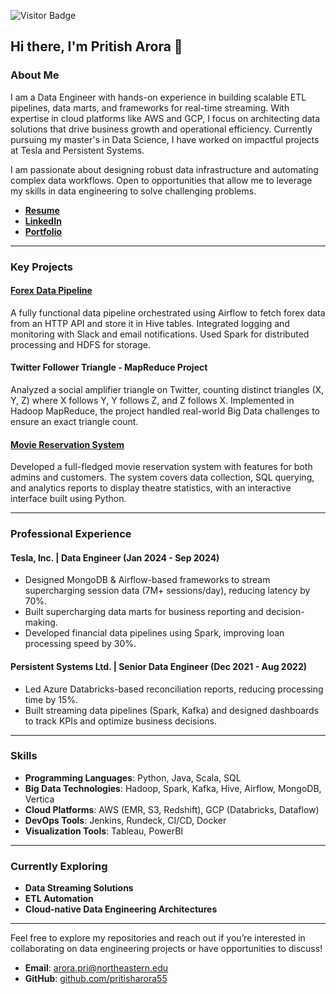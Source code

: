 ![Visitor Badge](https://visitor-badge.laobi.icu/badge?page_id=pritisharora55.pritisharora55)

## Hi there, I'm Pritish Arora 👋

### About Me

I am a Data Engineer with hands-on experience in building scalable ETL pipelines, data marts, and frameworks for real-time streaming. With expertise in cloud platforms like AWS and GCP, I focus on architecting data solutions that drive business growth and operational efficiency. Currently pursuing my master's in Data Science, I have worked on impactful projects at Tesla and Persistent Systems.

I am passionate about designing robust data infrastructure and automating complex data workflows. Open to opportunities that allow me to leverage my skills in data engineering to solve challenging problems.

- **[Resume](https://github.com/pritisharora55/resume)**  
- **[LinkedIn](https://www.linkedin.com/in/pritish-arora-2b7594192/)**  
- **[Portfolio](https://pritisharora55.github.io/)**

---

### Key Projects

#### **[Forex Data Pipeline](https://github.com/pritisharora55/Forex-Data-Pipeline)**
A fully functional data pipeline orchestrated using Airflow to fetch forex data from an HTTP API and store it in Hive tables. Integrated logging and monitoring with Slack and email notifications. Used Spark for distributed processing and HDFS for storage.

#### **Twitter Follower Triangle - MapReduce Project**
Analyzed a social amplifier triangle on Twitter, counting distinct triangles (X, Y, Z) where X follows Y, Y follows Z, and Z follows X. Implemented in Hadoop MapReduce, the project handled real-world Big Data challenges to ensure an exact triangle count.

#### **[Movie Reservation System](https://github.com/pritisharora55/Movie_reservation_system)**
Developed a full-fledged movie reservation system with features for both admins and customers. The system covers data collection, SQL querying, and analytics reports to display theatre statistics, with an interactive interface built using Python.

---

### Professional Experience

#### **Tesla, Inc. | Data Engineer (Jan 2024 - Sep 2024)**
- Designed MongoDB & Airflow-based frameworks to stream supercharging session data (7M+ sessions/day), reducing latency by 70%.
- Built supercharging data marts for business reporting and decision-making.
- Developed financial data pipelines using Spark, improving loan processing speed by 30%.

#### **Persistent Systems Ltd. | Senior Data Engineer (Dec 2021 - Aug 2022)**
- Led Azure Databricks-based reconciliation reports, reducing processing time by 15%.
- Built streaming data pipelines (Spark, Kafka) and designed dashboards to track KPIs and optimize business decisions.

---

### Skills

- **Programming Languages**: Python, Java, Scala, SQL  
- **Big Data Technologies**: Hadoop, Spark, Kafka, Hive, Airflow, MongoDB, Vertica  
- **Cloud Platforms**: AWS (EMR, S3, Redshift), GCP (Databricks, Dataflow)  
- **DevOps Tools**: Jenkins, Rundeck, CI/CD, Docker  
- **Visualization Tools**: Tableau, PowerBI

---

### Currently Exploring

- **Data Streaming Solutions**  
- **ETL Automation**  
- **Cloud-native Data Engineering Architectures**

---

Feel free to explore my repositories and reach out if you’re interested in collaborating on data engineering projects or have opportunities to discuss!

- **Email**: arora.pri@northeastern.edu  
- **GitHub**: [github.com/pritisharora55](https://github.com/pritisharora55)
